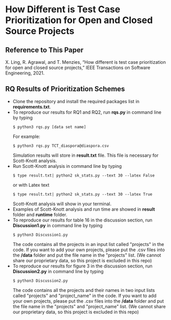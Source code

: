 # How Different is Test Case Prioritization for Open and Closed Source Projects

## Reference to This Paper
X. Ling, R. Agrawal, and T. Menzies, “How different is test case prioritization for open and closed source projects,” IEEE Transactions on Software Engineering, 2021.

## RQ Results of Prioritization Schemes

- Clone the repository and install the required packages list in **requirements.txt**.
- To reproduce our results for RQ1 and RQ2, run **rqs.py** in command line by typing
  ```
  $ python3 rqs.py [data set name]
  ```
  For example:
  ```
  $ python3 rqs.py TCT_diaspora@diaspora.csv
  ```
  Simulation results will store in **result.txt** file. This file is necessary for Scott-Knott analysis.
- Run Scott-Knott analysis in command line by typing
  ```
  $ type result.txt| python2 sk_stats.py --text 30 --latex False
  ```
  or with Latex text
  ```
  $ type result.txt| python2 sk_stats.py --text 30 --latex True
  ```
  Scott-Knott analysis will show in your terminal.
- Examples of Scott-Knott analysis and run time are showed in **result** folder and **runtime** folder.
- To reproduce our results for table 16 in the discussion section, run **Discussion1.py** in command line by typing
  ```
  $ python3 Discussion1.py
  ```
  The code contains all the projects in an input list called "projects" in the code. If you want to add your own projects, please put the .csv files into the **/data** folder and put the file name in the "projects" list. (We cannot share our proprietary data, so this project is excluded in this repo)
- To reproduce our results for figure 3 in the discussion section, run **Discussion2.py** in command line by typing
  ```
  $ python3 Discussion2.py
  ```
  The code contains all the projects and their names in two input lists called "projects" and "project_name" in the code. If you want to add your own projects, please put the .csv files into the **/data** folder and put the file name in the "projects" and "project_name" list. (We cannot share our proprietary data, so this project is excluded in this repo)
